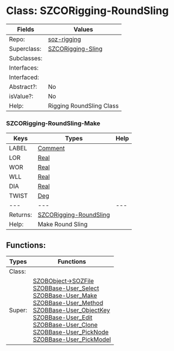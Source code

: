 
# Class:	SZCORigging-RoundSling

| Fields | Values |
| --------- | --------- |
| Repo: | [soz-rigging](/repos/soz-rigging.html) |
| Superclass: | [SZCORigging-Sling](SZCORigging-Sling.html) |
| Subclasses: |  |
| Interfaces: |  |
| Interfaced: |  |
| Abstract?: | No |
| isValue?: | No |
| Help: | Rigging RoundSling Class |

### SZCORigging-RoundSling-Make

| Keys | Types | Help |
| --------- | --------- | --------- |
| LABEL | [Comment](Comment.html) |  |
| LOR | [Real](Real.html) |  |
| WOR | [Real](Real.html) |  |
| WLL | [Real](Real.html) |  |
| DIA | [Real](Real.html) |  |
| TWIST | [Deg](Deg.html) |  |
| --- | --- | --- |
| Returns: | [SZCORigging-RoundSling](SZCORigging-RoundSling.html) |
| Help: | Make Round Sling |


## Functions:

| Types | Functions |
| --------- | --------- |
| Class: |  |
| Super: | [SZOBObject->SOZFile](SZOBObject.html) <br> [SZOBBase-User_Select](SZOBBase.html) <br> [SZOBBase-User_Make](SZOBBase.html) <br> [SZOBBase-User_Method](SZOBBase.html) <br> [SZOBBase-User_ObjectKey](SZOBBase.html) <br> [SZOBBase-User_Edit](SZOBBase.html) <br> [SZOBBase-User_Clone](SZOBBase.html) <br> [SZOBBase-User_PickNode](SZOBBase.html) <br> [SZOBBase-User_PickModel](SZOBBase.html) |


